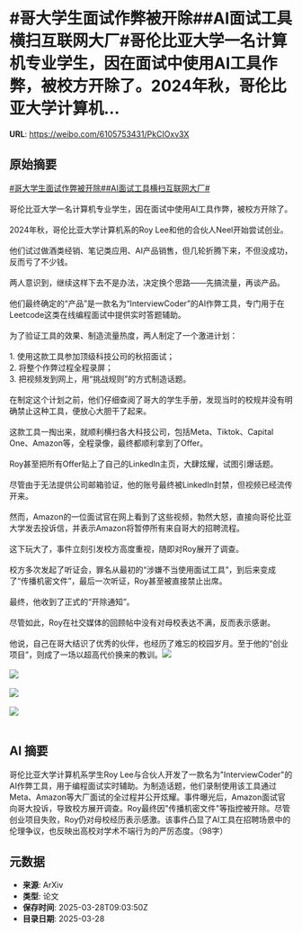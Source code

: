 # #哥大学生面试作弊被开除##AI面试工具横扫互联网大厂#哥伦比亚大学一名计算机专业学生，因在面试中使用AI工具作弊，被校方开除了。2024年秋，哥伦比亚大学计算机...

**URL**: https://weibo.com/6105753431/PkCIOxv3X

## 原始摘要

<a href="https://m.weibo.cn/search?containerid=231522type%3D1%26t%3D10%26q%3D%23%E5%93%A5%E5%A4%A7%E5%AD%A6%E7%94%9F%E9%9D%A2%E8%AF%95%E4%BD%9C%E5%BC%8A%E8%A2%AB%E5%BC%80%E9%99%A4%23&amp;extparam=%23%E5%93%A5%E5%A4%A7%E5%AD%A6%E7%94%9F%E9%9D%A2%E8%AF%95%E4%BD%9C%E5%BC%8A%E8%A2%AB%E5%BC%80%E9%99%A4%23" data-hide=""><span class="surl-text">#哥大学生面试作弊被开除#</span></a><a href="https://m.weibo.cn/search?containerid=231522type%3D1%26t%3D10%26q%3D%23AI%E9%9D%A2%E8%AF%95%E5%B7%A5%E5%85%B7%E6%A8%AA%E6%89%AB%E4%BA%92%E8%81%94%E7%BD%91%E5%A4%A7%E5%8E%82%23&amp;extparam=%23AI%E9%9D%A2%E8%AF%95%E5%B7%A5%E5%85%B7%E6%A8%AA%E6%89%AB%E4%BA%92%E8%81%94%E7%BD%91%E5%A4%A7%E5%8E%82%23" data-hide=""><span class="surl-text">#AI面试工具横扫互联网大厂#</span></a><br><br>哥伦比亚大学一名计算机专业学生，因在面试中使用AI工具作弊，被校方开除了。<br><br>2024年秋，哥伦比亚大学计算机系的Roy Lee和他的合伙人Neel开始尝试创业。<br><br>他们试过做酒类经销、笔记类应用、AI产品销售，但几轮折腾下来，不但没成功，反而亏了不少钱。<br><br>两人意识到，继续这样下去不是办法，决定换个思路——先搞流量，再谈产品。<br><br>他们最终确定的“产品”是一款名为“InterviewCoder”的AI作弊工具，专门用于在Leetcode这类在线编程面试中提供实时答题辅助。<br><br>为了验证工具的效果、制造流量热度，两人制定了一个激进计划：<br><br>1. 使用这款工具参加顶级科技公司的秋招面试；<br>2. 将整个作弊过程全程录屏； <br>3. 把视频发到网上，用“挑战规则”的方式制造话题。<br><br>在制定这个计划之前，他们仔细查阅了哥大的学生手册，发现当时的校规并没有明确禁止这种工具，便放心大胆干了起来。<br><br>这款工具一掏出来，就顺利横扫各大科技公司，包括Meta、Tiktok、Capital One、Amazon等，全程录像，最终都顺利拿到了Offer。<br><br>Roy甚至把所有Offer贴上了自己的LinkedIn主页，大肆炫耀，试图引爆话题。<br><br>尽管由于无法提供公司邮箱验证，他的账号最终被LinkedIn封禁，但视频已经流传开来。<br><br>然而，Amazon的一位面试官在网上看到了这些视频，勃然大怒，直接向哥伦比亚大学发去投诉信，并表示Amazon将暂停所有来自哥大的招聘流程。<br><br>这下玩大了，事件立刻引发校方高度重视，随即对Roy展开了调查。<br><br>校方多次发起了听证会，罪名从最初的“涉嫌不当使用面试工具”，到后来变成了“传播机密文件”，最后一次听证，Roy甚至被直接禁止出席。<br><br>最终，他收到了正式的“开除通知”。<br><br>尽管如此，Roy在社交媒体的回顾帖中没有对母校表达不满，反而表示感谢。<br><br>他说，自己在哥大结识了优秀的伙伴，也经历了难忘的校园岁月。至于他的“创业项目”，则成了一场以超高代价换来的教训。<img style="" src="https://tvax2.sinaimg.cn/large/006Fd7o3gy1hzwlaggh06j30xc0m8duj.jpg" referrerpolicy="no-referrer"><br><br><img style="" src="https://tvax3.sinaimg.cn/large/006Fd7o3gy1hzwlahjou6j30qj0xcjyp.jpg" referrerpolicy="no-referrer"><br><br><img style="" src="https://tvax1.sinaimg.cn/large/006Fd7o3gy1hzwlajmks7j30rt0xbn9h.jpg" referrerpolicy="no-referrer"><br><br><img style="" src="https://tvax4.sinaimg.cn/large/006Fd7o3gy1hzwlajts7aj30en0iwn3t.jpg" referrerpolicy="no-referrer"><br><br>

## AI 摘要

哥伦比亚大学计算机系学生Roy Lee与合伙人开发了一款名为"InterviewCoder"的AI作弊工具，用于编程面试实时辅助。为制造话题，他们录制使用该工具通过Meta、Amazon等大厂面试的全过程并公开炫耀。事件曝光后，Amazon面试官向哥大投诉，导致校方展开调查。Roy最终因"传播机密文件"等指控被开除。尽管创业项目失败，Roy仍对母校经历表示感激。该事件凸显了AI工具在招聘场景中的伦理争议，也反映出高校对学术不端行为的严厉态度。（98字）

## 元数据

- **来源**: ArXiv
- **类型**: 论文
- **保存时间**: 2025-03-28T09:03:50Z
- **目录日期**: 2025-03-28
